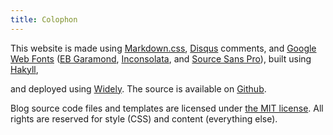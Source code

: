 ```yaml
---
title: Colophon
---
```


This website is made using [Markdown.css](http://kevinburke.bitbucket.org/markdowncss/), [Disqus](http://disqus.com/) comments, and [Google Web Fonts](http://www.google.com/fonts) ([EB Garamond](http://www.google.com/fonts/specimen/EB+Garamond), [Inconsolata](http://www.google.com/fonts/specimen/Inconsolata), and [Source Sans Pro](http://www.google.com/fonts/specimen/Source+Sans+Pro)), built using [Hakyll](http://jaspervdj.be/hakyll/),
<!-- minded using [Beeminder](https://www.beeminder.com/kms/goals/blog), -->
and deployed using [Widely](http://www.celador.mn/widely/). The source is available on [Github](https://github.com/zeckalpha/kyle.marek-spartz.org).

Blog source code files and templates are licensed under [the MIT license](/LICENSE.html). All rights are reserved for style (CSS) and content (everything else).

